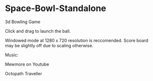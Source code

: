 # Space-Bowl-Standalone

3d Bowling Game

Click and drag to launch the ball.  

Windowed mode at 1280 x 720 resolution is reccomended.  Score board may be slightly off due to scaling otherwise.  

Music:

Mewmore on Youtube

Octopath Traveller

